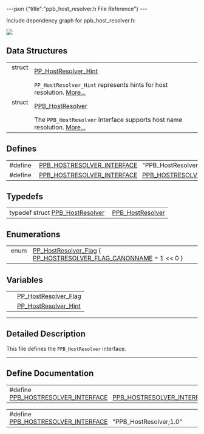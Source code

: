 ---json {"title":"ppb_host_resolver.h File Reference"} ---

Include dependency graph for ppb_host_resolver.h:

![](/docs/native-client/pepper_beta/c/ppb__host__resolver_8h__incl.png)

## Data Structures

<table><tbody><tr class="odd"><td style="text-align: right;">struct  </td><td><a href="/docs/native-client/pepper_beta/c/struct_p_p___host_resolver___hint/" class="el">PP_HostResolver_Hint</a></td></tr><tr class="even"><td style="text-align: right;"> </td><td><code>PP_HostResolver_Hint</code> represents hints for host resolution. <a href="/docs/native-client/pepper_beta/c/struct_p_p___host_resolver___hint#details">More...</a><br />
</td></tr><tr class="odd"><td style="text-align: right;">struct  </td><td><a href="/docs/native-client/pepper_beta/c/struct_p_p_b___host_resolver__1__0/" class="el">PPB_HostResolver</a></td></tr><tr class="even"><td style="text-align: right;"> </td><td>The <code>PPB_HostResolver</code> interface supports host name resolution. <a href="/docs/native-client/pepper_beta/c/struct_p_p_b___host_resolver__1__0#details">More...</a><br />
</td></tr></tbody></table>

## Defines

<table><tbody><tr class="odd"><td style="text-align: right;">#define </td><td><a href="/docs/native-client/pepper_beta/c/ppb__host__resolver_8h#af02d4ce7194c9c440c0bd42e81ab7731" class="el">PPB_HOSTRESOLVER_INTERFACE</a>   "PPB_HostResolver;1.0"</td></tr><tr class="even"><td style="text-align: right;">#define </td><td><a href="/docs/native-client/pepper_beta/c/ppb__host__resolver_8h#a92db0e0376e1dd64b24f1e107b277d71" class="el">PPB_HOSTRESOLVER_INTERFACE</a>   <a href="/docs/native-client/pepper_beta/c/ppb__host__resolver_8h#af02d4ce7194c9c440c0bd42e81ab7731" class="el">PPB_HOSTRESOLVER_INTERFACE</a></td></tr></tbody></table>

## Typedefs

<table><tbody><tr class="odd"><td style="text-align: right;">typedef struct <a href="/docs/native-client/pepper_beta/c/struct_p_p_b___host_resolver__1__0/" class="el">PPB_HostResolver</a> </td><td><a href="/docs/native-client/pepper_beta/c/group___interfaces#ga72b9bd04eeace0c69f4e454b7cc4e440" class="el">PPB_HostResolver</a></td></tr></tbody></table>

## Enumerations

<table><tbody><tr class="odd"><td style="text-align: right;">enum  </td><td><a href="/docs/native-client/pepper_beta/c/group___enums#gadb4b8db19266831040fc604f73c83a25" class="el">PP_HostResolver_Flag</a> { <a href="/docs/native-client/pepper_beta/c/group___enums#ggadb4b8db19266831040fc604f73c83a25a1fc5655c5b292459d24dc035e930e75e" class="el">PP_HOSTRESOLVER_FLAG_CANONNAME</a> = 1 &lt;&lt; 0 }</td></tr></tbody></table>

## Variables

<table><tbody><tr class="odd"><td style="text-align: right;"> </td><td><a href="/docs/native-client/pepper_beta/c/group___enums#gadb4b8db19266831040fc604f73c83a25" class="el">PP_HostResolver_Flag</a></td></tr><tr class="even"><td style="text-align: right;"> </td><td><a href="/docs/native-client/pepper_beta/c/group___structs#ga6e27cf6541423cdee5fc2cf5b2d67853" class="el">PP_HostResolver_Hint</a></td></tr></tbody></table>

---

<span id="details" class="anchor" style="margin: 0;"></span>

## Detailed Description

This file defines the `PPB_HostResolver` interface.

---

## Define Documentation

<span id="a92db0e0376e1dd64b24f1e107b277d71" class="anchor" style="margin: 0;"></span>

<table><tbody><tr class="odd"><td>#define <a href="/docs/native-client/pepper_beta/c/ppb__host__resolver_8h#a92db0e0376e1dd64b24f1e107b277d71" class="el">PPB_HOSTRESOLVER_INTERFACE</a>   <a href="/docs/native-client/pepper_beta/c/ppb__host__resolver_8h#af02d4ce7194c9c440c0bd42e81ab7731" class="el">PPB_HOSTRESOLVER_INTERFACE</a></td></tr></tbody></table>

<span id="af02d4ce7194c9c440c0bd42e81ab7731" class="anchor" style="margin: 0;"></span>

<table><tbody><tr class="odd"><td>#define <a href="/docs/native-client/pepper_beta/c/ppb__host__resolver_8h#af02d4ce7194c9c440c0bd42e81ab7731" class="el">PPB_HOSTRESOLVER_INTERFACE</a>   "PPB_HostResolver;1.0"</td></tr></tbody></table>
